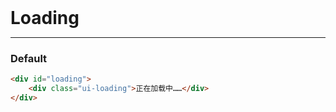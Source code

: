 # Loading

---
<style type="text/css">
#loading{
    position: static;
    margin: 0;
}
</style>

### Default

````html
<div id="loading">
    <div class="ui-loading">正在加载中……</div>
</div>
````
